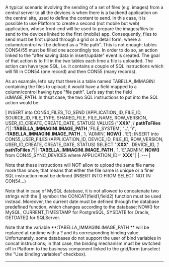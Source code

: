 A typical scenario involving the sending of a set of files (e.g. images) from a central server to all the devices is when there is a backend application on the central site, used to define the content to send.
In this case, it is possible to use Platform to create a second (not mobile but web) application, whose front-end will be used to prepare the images/files to send to the devices linked to the first (mobile) app.
Consequently, files to send must be first upload through a grid or a detail form, where a column/control will be defined as a "File path".
This is not enough: tables CON54/55 must be filled one accordingly too. In order to do so, an action linked to the "after saving data in insert/update" event is created. The goal of that action is to fill in the two tables each time a file is uploaded. The action can have type SQL, i.e. it contains a couple of SQL instructions which will fill in CON54 (one record) and then CON55 (many records).

As an example, let’s say that there is a table named TABELLA_IMMAGINI containing the files to upload; it would have a field mapped to a column/control having type "file path". Let’s say that the field isIMAGE_PATH. In thsat case, the two SQL instructions to put into the SQL action would be:

|  INSERT into CON54_FILES_TO_SEND (APPLICATION_ID, FILE_ID, SOURCE_ID, FILE_TYPE, SHARED_FILE, FILE_NAME, ROW_VERSION, USER_ID_CREATE, CREATE_DATE, STATUS) VALUES (‘ **XXX’** ,&#8217;/ **pathToFiles** /&#8217;|| **:TABELLA_IMMAGINI.IMAGE_PATH** ,&#8217;FILE_SYSTEM&#8217;, ‘&#8230;’, &#8216;Y&#8217;,  **:TABELLA_IMMAGINI.IMAGE_PATH** , 1, &#8216;ADMIN&#8217;,  **NOW()** , &#8216;E&#8217;); INSERT into CON55_USER_FILES (APPLICATION_ID, DEVICE_ID, FILE_ID,  ROW_VERSION, USER_ID_CREATE, CREATE_DATE, STATUS)  SELECT ‘ **XXX’** , DEVICE_ID, &#8216;/ **pathToFiles** /&#8217;|| **:TABELLA_IMMAGINI.IMAGE_PATH** , 1, &#8216;E&#8217;,&#8217;ADMIN&#8217;,  **NOW()**  from CON45_SYNC_DEVICES where APPLICATION_ID=’ **XXX’**   |
| :--- |

Note that these instructions will NOT allow to upload the same file name more than once; that means that either the file name is unique or a finer SQL instruction must be defined (INSERT INTO FROM SELECT NOT IN CON54…)

Note that in case of MySQL database, it is not allowed to concatenate two strings with the || symbol: the CONCAT(field1,field2) function must be used instead.
Moreover, the current date must be defined through the database predefined function, which changes according to the database: NOW() for MySQL, CURRENT_TIMESTAMP for PostgreSQL, SYSDATE for Oracle, GETDATE() for SQLServer.

Note that the variable   **:TABELLA_IMMAGINI.IMAGE_PATH **  will be replaced at runtime with a ? and its corresponding binding value. Unfortunately, some databases do not support the user of bind variables in concat instructions; in that case, the binding mechanism must be switched off in Platform to the business component linked to the grid/form (unselect the "Use binding variables" checkbox).


                

---


